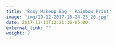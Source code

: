 ```yaml
---
title: 'Boxy Makeup Bag - Rainbow Print'
image: 'img/19-12-2017-18-24-23_20.jpg'
date: 2017-11-13T12:21:16-05:00
external_link: ""
weight: 2
---
```

